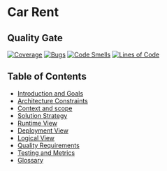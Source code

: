 # Car Rent

## Quality Gate
[![Coverage](https://sonarcloud.io/api/project_badges/measure?project=mihl9_zbw.SoftwareArchitectureAndDesign.CarRent&metric=coverage)](https://sonarcloud.io/dashboard?id=mihl9_zbw.SoftwareArchitectureAndDesign.CarRent)
[![Bugs](https://sonarcloud.io/api/project_badges/measure?project=mihl9_zbw.SoftwareArchitectureAndDesign.CarRent&metric=bugs)](https://sonarcloud.io/dashboard?id=mihl9_zbw.SoftwareArchitectureAndDesign.CarRent)
[![Code Smells](https://sonarcloud.io/api/project_badges/measure?project=mihl9_zbw.SoftwareArchitectureAndDesign.CarRent&metric=code_smells)](https://sonarcloud.io/dashboard?id=mihl9_zbw.SoftwareArchitectureAndDesign.CarRent)
[![Lines of Code](https://sonarcloud.io/api/project_badges/measure?project=mihl9_zbw.SoftwareArchitectureAndDesign.CarRent&metric=ncloc)](https://sonarcloud.io/dashboard?id=mihl9_zbw.SoftwareArchitectureAndDesign.CarRent)


## Table of Contents

- [Introduction and Goals](./docs/01.%20Introduction%20and%20Goals.md)
- [Architecture Constraints](./docs/02.%20Architecture%20Constraints.md)
- [Context and scope]("./docs/03.%20Context%20and%20scope.md)
- [Solution Strategy](./docs/04.%20Solution%20Strategy.md)
- [Runtime View](./docs/05.%20Runtime%20View.md)
- [Deployment View](./docs/06.%20Deployment%20View.md)
- [Logical View](./docs/07.%20Logical%20View.md)
- [Quality Requirements](./docs/08.%20Quality%20Requirements.md)
- [Testing and Metrics](./docs/09.%20Testing%20and%20Metrics.md)
- [Glossary](./docs/10.%20Glossary.md)
